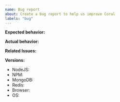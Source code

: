 ```yaml
---
name: Bug report
about: Create a bug report to help us improve Coral
labels: "bug"
---
```


<!--
Please note that but submitting a bug report, you agree to our Code of Conduct: http://code-of-conduct.voxmedia.com/

When submitting a bug report, provide as much detail as possible, including a screenshot or copy-paste of any related error messages, logs, or other output that might be related. Places to look for information include your browser console, server console, and network logs. The more information you can give the better.

Please help us by doing the following steps before logging an issue:
  * Search for other similar issues: https://github.com/coralproject/talk/search
  * Read our docs: https://docs.coralproject.net

Please fill in the *entire* template below.
-->

**Expected behavior:**

**Actual behavior:**

**Related Issues:** <!-- Did you find other bugs that looked similar? -->

**Versions:**

- NodeJS:
- NPM:
- MongoDB:
- Redis:
- Browser:
- OS:
